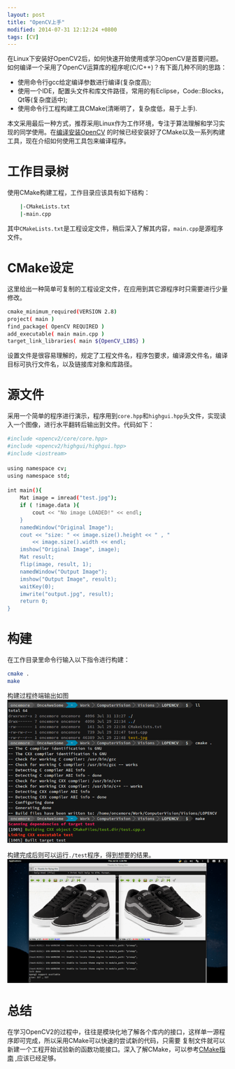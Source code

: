 ```yaml
---
layout: post
title: "OpenCV上手"
modified: 2014-07-31 12:12:24 +0800
tags: [CV]
---
```


在Linux下安装好OpenCV2后，如何快速开始使用或学习OpenCV是首要问题。如何编译一个采用了OpenCV运算库的程序呢(C/C++)？有下面几种不同的思路：

* 使用命令行gcc给定编译参数进行编译(复杂度高);
* 使用一个IDE，配置头文件和库文件路径，常用的有Eclipse，Code::Blocks，Qt等(复杂度适中);
* 使用命令行工程构建工具CMake(清晰明了，复杂度低，易于上手).

本文采用最后一种方式，推荐采用Linux作为工作环境，专注于算法理解和学习实现的同学使用。在[编译安装OpenCV](http://oncemore2020.github.io/blog/opencv2install/)
的时候已经安装好了CMake以及一系列构建工具，现在介绍如何使用工具包来编译程序。

# 工作目录树
使用CMake构建工程，工作目录应该具有如下结构：


```bash
    |-CMakeLists.txt
    |-main.cpp
```

其中`CMakeLists.txt`是工程设定文件，稍后深入了解其内容，`main.cpp`是源程序文件。

# CMake设定
这里给出一种简单可复制的工程设定文件，在应用到其它源程序时只需要进行少量修改。


```bash
cmake_minimum_required(VERSION 2.8)
project( main )
find_package( OpenCV REQUIRED )
add_executable( main main.cpp )
target_link_libraries( main ${OpenCV_LIBS} )
```

设置文件是很容易理解的，规定了工程文件名，程序包要求，编译源文件名，编译目标可执行文件名，以及链接库对象和库路径。

# 源文件
采用一个简单的程序进行演示，程序用到`core.hpp`和`highgui.hpp`头文件，实现读入一个图像，进行水平翻转后输出到文件。代码如下：

```bash
#include <opencv2/core/core.hpp>
#include <opencv2/highgui/highgui.hpp>
#include <iostream>

using namespace cv;
using namespace std;

int main(){
    Mat image = imread("test.jpg");
    if ( !image.data ){
        cout << "No image LOADED!" << endl;
    }
    namedWindow("Original Image");
    cout << "size: " << image.size().height << " , "
        << image.size().width << endl;
    imshow("Original Image", image);
    Mat result;
    flip(image, result, 1);
    namedWindow("Output Image");
    imshow("Output Image", result);
    waitKey(0);
    imwrite("output.jpg", result);
    return 0;
}
```

# 构建
在工作目录里命令行输入以下指令进行构建：

```Bash
cmake .
make
```

构建过程终端输出如图
![CLI codes](/images/opencv2linux/code.png)

构建完成后则可以运行`./test`程序，得到想要的结果。
![CLI codes](/images/opencv2linux/out.png)

# 总结
在学习OpenCV2的过程中，往往是模块化地了解各个库内的接口，这样单一源程序即可完成，所以采用CMake可以快速的尝试新的代码，只需要
复制文件就可以新建一个工程开始试验新的函数功能接口。深入了解CMake，可以参考[CMake指南](http://www.cmake.org/cmake/help/cmake_tutorial.html)
,应该已经足够。
